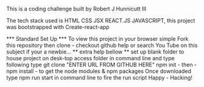 This is a coding challenge built by Robert J Hunnicutt III

The tech stack used is HTML CSS JSX REACT.JS JAVASCRIPT, this project was bootstrapped with Create-react-app

*** Standard Set Up *** 
To view this project in your browser simple Fork this repository then clone - checkout github help or search You Tube on this subject if your a newbie...
** extra help bellow **
set up blank folder to house project on desk-top
access folder in command line and type following 
type git clone "ENTER URL FROM GITHUB HERE" npm init - then - npm install - to get the node modules & npm packages
Once downloaded type npm run start in command line to fire the run script
Happy - Hacking!